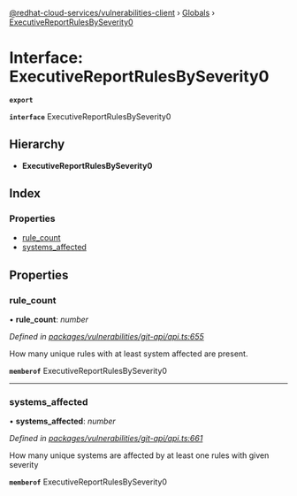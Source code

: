[@redhat-cloud-services/vulnerabilities-client](../README.md) › [Globals](../globals.md) › [ExecutiveReportRulesBySeverity0](executivereportrulesbyseverity0.md)

# Interface: ExecutiveReportRulesBySeverity0

**`export`** 

**`interface`** ExecutiveReportRulesBySeverity0

## Hierarchy

* **ExecutiveReportRulesBySeverity0**

## Index

### Properties

* [rule_count](executivereportrulesbyseverity0.md#rule_count)
* [systems_affected](executivereportrulesbyseverity0.md#systems_affected)

## Properties

###  rule_count

• **rule_count**: *number*

*Defined in [packages/vulnerabilities/git-api/api.ts:655](https://github.com/RedHatInsights/javascript-clients/blob/master/packages/vulnerabilities/git-api/api.ts#L655)*

How many unique rules with at least system affected are present.

**`memberof`** ExecutiveReportRulesBySeverity0

___

###  systems_affected

• **systems_affected**: *number*

*Defined in [packages/vulnerabilities/git-api/api.ts:661](https://github.com/RedHatInsights/javascript-clients/blob/master/packages/vulnerabilities/git-api/api.ts#L661)*

How many unique systems are affected by at least one rules with given severity

**`memberof`** ExecutiveReportRulesBySeverity0
